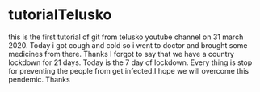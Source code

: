 # tutorialTelusko

this is the first tutorial of git from telusko youtube channel on 31 march 2020.
Today i got cough and cold so i went to doctor and brought some medicines from there.
Thanks
I forgot to say that we have a country lockdown for 21 days. Today is the 7 day of lockdown.
Every thing is stop for preventing the people from get infected.I hope we will overcome this pendemic.
Thanks
